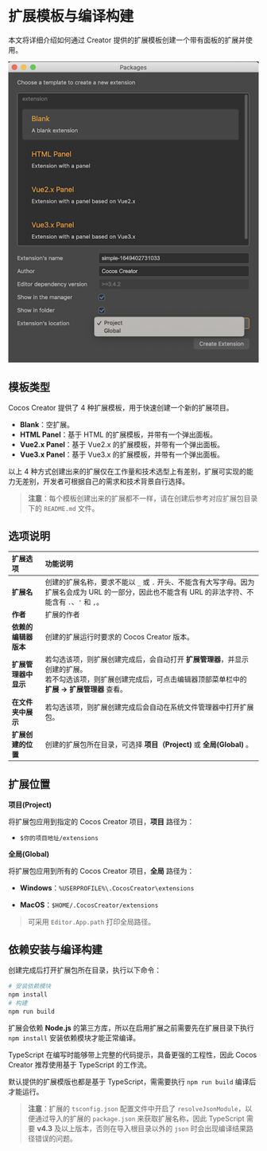 # 扩展模板与编译构建

本文将详细介绍如何通过 Creator 提供的扩展模板创建一个带有面板的扩展并使用。

![create-extension-panel](./image/create-extension-panel.png)


## 模板类型
Cocos Creator 提供了 4 种扩展模板，用于快速创建一个新的扩展项目。
- **Blank**：空扩展。
- **HTML Panel**：基于 HTML 的扩展模板，并带有一个弹出面板。
- **Vue2.x Panel**：基于 Vue2.x 的扩展模板，并带有一个弹出面板。
- **Vue3.x Panel**：基于 Vue3.x 的扩展模板，并带有一个弹出面板。

以上 4 种方式创建出来的扩展仅在工作量和技术选型上有差别，扩展可实现的能力无差别，开发者可根据自己的需求和技术背景自行选择。


> **注意**：每个模板创建出来的扩展都不一样，请在创建后参考对应扩展包目录下的 `README.md` 文件。


## 选项说明

| 扩展选项 | 功能说明 |
| :--- | :----- |
| **扩展名** | 创建的扩展名称，要求不能以 `_` 或 `.` 开头、不能含有大写字母。因为扩展名会成为 URL 的一部分，因此也不能含有 URL 的非法字符、不能含有 `.`、`'` 和 `,`。 |
| **作者** | 扩展的作者 |
| **依赖的编辑器版本** | 创建的扩展运行时要求的 Cocos Creator 版本。 |
| **扩展管理器中显示** | 若勾选该项，则扩展创建完成后，会自动打开 **扩展管理器**，并显示创建的扩展。<br>若不勾选该项，则扩展创建完成后，可点击编辑器顶部菜单栏中的 **扩展 -> 扩展管理器** 查看。 |
| **在文件夹中展示** | 若勾选该项，则扩展创建完成后会自动在系统文件管理器中打开扩展包。 |
| **扩展创建的位置** | 创建的扩展包所在目录，可选择 **项目（Project)** 或 **全局(Global)** 。

## 扩展位置

**项目(Project)**

将扩展包应用到指定的 Cocos Creator 项目，**项目** 路径为：

- `$你的项目地址/extensions`

**全局(Global)**

将扩展包应用到所有的 Cocos Creator 项目，**全局** 路径为：

- **Windows**：`%USERPROFILE%\.CocosCreator\extensions`

- **MacOS**：`$HOME/.CocosCreator/extensions`

> 可采用 `Editor.App.path` 打印全局路径。

## 依赖安装与编译构建

创建完成后打开扩展包所在目录，执行以下命令：

```bash
# 安装依赖模块
npm install
# 构建
npm run build
```

扩展会依赖 **Node.js** 的第三方库，所以在启用扩展之前需要先在扩展目录下执行 `npm install` 安装依赖模块才能正常编译。

TypeScript 在编写时能够带上完整的代码提示，具备更强的工程性，因此 Cocos Creator 推荐使用基于 TypeScript 的工作流。

默认提供的扩展模版也都是基于 TypeScript，需需要执行 `npm run build` 编译后才能运行。

> **注意**：扩展的 `tsconfig.json` 配置文件中开启了 `resolveJsonModule`，以便通过导入的扩展的 `package.json` 来获取扩展名称，因此 TypeScript 需要 **v4.3** 及以上版本，否则在导入根目录以外的 `json` 时会出现编译结果路径错误的问题。